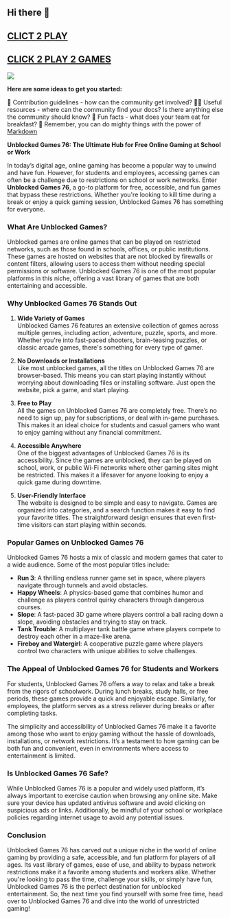 ## Hi there 👋

<h2><a href="https://unblockedgames76-da9497.gitlab.io/">CLICT 2 PLAY</a></h2>


<H2><A HREF="HTTPS://1LESSON.GURU">CLICK 2 PLAY 2 GAMES</A></H2>

<A HREF="https://mathtest-99.art/"><img src="https://clearcache.store/games.png"></a>



**Here are some ideas to get you started:**

 
🌈 Contribution guidelines - how can the community get involved?
👩‍💻 Useful resources - where can the community find your docs? Is there anything else the community should know?
🍿 Fun facts - what does your team eat for breakfast?
🧙 Remember, you can do mighty things with the power of [Markdown](https://docs.github.com/github/writing-on-github/getting-started-with-writing-and-formatting-on-github/basic-writing-and-formatting-syntax)


**Unblocked Games 76: The Ultimate Hub for Free Online Gaming at School or Work**

In today’s digital age, online gaming has become a popular way to unwind and have fun. However, for students and employees, accessing games can often be a challenge due to restrictions on school or work networks. Enter **Unblocked Games 76**, a go-to platform for free, accessible, and fun games that bypass these restrictions. Whether you're looking to kill time during a break or enjoy a quick gaming session, Unblocked Games 76 has something for everyone.

### What Are Unblocked Games?

Unblocked games are online games that can be played on restricted networks, such as those found in schools, offices, or public institutions. These games are hosted on websites that are not blocked by firewalls or content filters, allowing users to access them without needing special permissions or software. Unblocked Games 76 is one of the most popular platforms in this niche, offering a vast library of games that are both entertaining and accessible.

### Why Unblocked Games 76 Stands Out

1. **Wide Variety of Games**  
   Unblocked Games 76 features an extensive collection of games across multiple genres, including action, adventure, puzzle, sports, and more. Whether you're into fast-paced shooters, brain-teasing puzzles, or classic arcade games, there's something for every type of gamer.

2. **No Downloads or Installations**  
   Like most unblocked games, all the titles on Unblocked Games 76 are browser-based. This means you can start playing instantly without worrying about downloading files or installing software. Just open the website, pick a game, and start playing.

3. **Free to Play**  
   All the games on Unblocked Games 76 are completely free. There’s no need to sign up, pay for subscriptions, or deal with in-game purchases. This makes it an ideal choice for students and casual gamers who want to enjoy gaming without any financial commitment.

4. **Accessible Anywhere**  
   One of the biggest advantages of Unblocked Games 76 is its accessibility. Since the games are unblocked, they can be played on school, work, or public Wi-Fi networks where other gaming sites might be restricted. This makes it a lifesaver for anyone looking to enjoy a quick game during downtime.

5. **User-Friendly Interface**  
   The website is designed to be simple and easy to navigate. Games are organized into categories, and a search function makes it easy to find your favorite titles. The straightforward design ensures that even first-time visitors can start playing within seconds.

### Popular Games on Unblocked Games 76

Unblocked Games 76 hosts a mix of classic and modern games that cater to a wide audience. Some of the most popular titles include:

- **Run 3**: A thrilling endless runner game set in space, where players navigate through tunnels and avoid obstacles.
- **Happy Wheels**: A physics-based game that combines humor and challenge as players control quirky characters through dangerous courses.
- **Slope**: A fast-paced 3D game where players control a ball racing down a slope, avoiding obstacles and trying to stay on track.
- **Tank Trouble**: A multiplayer tank battle game where players compete to destroy each other in a maze-like arena.
- **Fireboy and Watergirl**: A cooperative puzzle game where players control two characters with unique abilities to solve challenges.

### The Appeal of Unblocked Games 76 for Students and Workers

For students, Unblocked Games 76 offers a way to relax and take a break from the rigors of schoolwork. During lunch breaks, study halls, or free periods, these games provide a quick and enjoyable escape. Similarly, for employees, the platform serves as a stress reliever during breaks or after completing tasks.

The simplicity and accessibility of Unblocked Games 76 make it a favorite among those who want to enjoy gaming without the hassle of downloads, installations, or network restrictions. It’s a testament to how gaming can be both fun and convenient, even in environments where access to entertainment is limited.

### Is Unblocked Games 76 Safe?

While Unblocked Games 76 is a popular and widely used platform, it’s always important to exercise caution when browsing any online site. Make sure your device has updated antivirus software and avoid clicking on suspicious ads or links. Additionally, be mindful of your school or workplace policies regarding internet usage to avoid any potential issues.

### Conclusion

Unblocked Games 76 has carved out a unique niche in the world of online gaming by providing a safe, accessible, and fun platform for players of all ages. Its vast library of games, ease of use, and ability to bypass network restrictions make it a favorite among students and workers alike. Whether you're looking to pass the time, challenge your skills, or simply have fun, Unblocked Games 76 is the perfect destination for unblocked entertainment. So, the next time you find yourself with some free time, head over to Unblocked Games 76 and dive into the world of unrestricted gaming!

